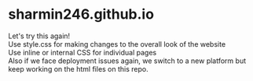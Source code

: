 # sharmin246.github.io
Let's try this again!<br>
Use style.css for making changes to the overall look of the website<br>
Use inline or internal CSS for individual pages<br>
Also if we face deployment issues again, we switch to a new platform but keep working on the html files on this repo.<br>

